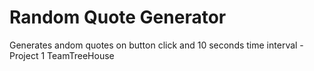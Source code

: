 # Random Quote Generator

Generates andom quotes on button click and 10 seconds time interval - Project 1 TeamTreeHouse
